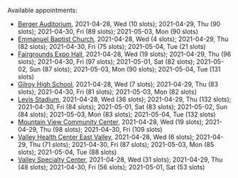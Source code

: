 Available appointments:

* [Berger Auditorium](https://schedulecare.sccgov.org/mychartprd/SignupAndSchedule/EmbeddedSchedule?id=132694&vt=1277&dept=101064003), 2021-04-28, Wed (10 slots); 2021-04-29, Thu (90 slots); 2021-04-30, Fri (89 slots); 2021-05-03, Mon (90 slots)
* [Emmanuel Baptist Church](https://schedulecare.sccgov.org/mychartprd/SignupAndSchedule/EmbeddedSchedule?id=132871&vt=1277&dept=101064006), 2021-04-28, Wed (4 slots); 2021-04-29, Thu (82 slots); 2021-04-30, Fri (75 slots); 2021-05-04, Tue (21 slots)
* [Fairgrounds Expo Hall](https://schedulecare.sccgov.org/mychartprd/SignupAndSchedule/EmbeddedSchedule?id=132726&vt=1277&dept=101064002), 2021-04-28, Wed (19 slots); 2021-04-29, Thu (96 slots); 2021-04-30, Fri (97 slots); 2021-05-01, Sat (82 slots); 2021-05-02, Sun (87 slots); 2021-05-03, Mon (90 slots); 2021-05-04, Tue (131 slots)
* [Gilroy High School](https://schedulecare.sccgov.org/mychartprd/SignupAndSchedule/EmbeddedSchedule?id=132980&vt=1277&dept=101064008), 2021-04-28, Wed (7 slots); 2021-04-29, Thu (83 slots); 2021-04-30, Fri (81 slots); 2021-05-03, Mon (82 slots)
* [Levis Stadium](https://schedulecare.sccgov.org/mychartprd/SignupAndSchedule/EmbeddedSchedule?id=132723&vt=1277&dept=101064004), 2021-04-28, Wed (36 slots); 2021-04-29, Thu (132 slots); 2021-04-30, Fri (84 slots); 2021-05-01, Sat (83 slots); 2021-05-02, Sun (84 slots); 2021-05-03, Mon (83 slots); 2021-05-04, Tue (132 slots)
* [Mountain View Community Center](https://schedulecare.sccgov.org/mychartprd/SignupAndSchedule/EmbeddedSchedule?id=132472&vt=1277&dept=101064001), 2021-04-28, Wed (19 slots); 2021-04-29, Thu (98 slots); 2021-04-30, Fri (109 slots)
* [Valley Health Center East Valley](https://schedulecare.sccgov.org/mychartprd/SignupAndSchedule/EmbeddedSchedule?id=132268&vt=1277&dept=101064007), 2021-04-28, Wed (6 slots); 2021-04-29, Thu (71 slots); 2021-04-30, Fri (87 slots); 2021-05-03, Mon (85 slots); 2021-05-04, Tue (88 slots)
* [Valley Specialty Center](https://schedulecare.sccgov.org/mychartprd/SignupAndSchedule/EmbeddedSchedule?id=132277&vt=1277&dept=101001072), 2021-04-28, Wed (31 slots); 2021-04-29, Thu (48 slots); 2021-04-30, Fri (56 slots); 2021-05-01, Sat (53 slots)
